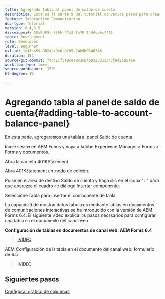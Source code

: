 ```yaml
---
title: Agregando tabla al panel de saldo de cuenta
description: Esta es la parte 9 del tutorial de varios pasos para crear su primer documento de comunicación interactivo. En esta parte, añadiremos una tabla al panel Saldo de cuenta.
feature: Interactive Communication
doc-type: Tutorial
version: 6.4,6.5
discoiquuid: 28a9d88d-635b-47a2-8a78-54ddeabc4406
topic: Development
role: Developer
level: Beginner
exl-id: 1e43c459-8824-40e8-8f05-24b8b0646346
duration: 454
source-git-commit: f4c621f3a9caa8c2c64b8323312343fe421a5aee
workflow-type: tm+mt
source-wordcount: '159'
ht-degree: 1%

---
```


# Agregando tabla al panel de saldo de cuenta{#adding-table-to-account-balance-panel}

En esta parte, agregaremos una tabla al panel Saldo de cuenta.

Inicie sesión en AEM Forms y vaya a Adobe Experience Manager > Forms > Forms y documentos.

Abra la carpeta 401KStatement.

Abra 401KStatement en modo de edición.

Pulse en el área de destino Saldo de cuenta y haga clic en el icono &quot;+&quot; para que aparezca el cuadro de diálogo Insertar componente.

Seleccione Tabla para insertar el componente de tabla.

La capacidad de mostrar datos tabulares mediante tablas en documentos de comunicaciones interactivas se ha introducido con la versión de AEM Forms 6.4. El siguiente vídeo explica los pasos necesarios para configurar una tabla en el documento del canal web.

**Configuración de tablas en documentos de canal web: AEM Forms 6.4**

>[!VIDEO](https://video.tv.adobe.com/v/22360?quality=12&learn=on)

AEM Configuración de la tabla en el documento del canal web: formulario de 6.5

>[!VIDEO](https://video.tv.adobe.com/v/27847?quality=12&learn=on)

## Siguientes pasos

[Configurar gráfico de columnas](./partten.md)
